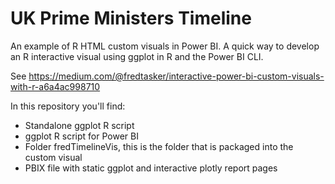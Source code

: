 # UK Prime Ministers Timeline

An example of R HTML custom visuals in Power BI. A quick way to develop an R interactive visual using ggplot in R and the Power BI CLI.

See https://medium.com/@fredtasker/interactive-power-bi-custom-visuals-with-r-a6a4ac998710

In  this repository you'll find:
* Standalone ggplot R script
* ggplot R script for Power BI
* Folder fredTimelineVis, this is the folder that is packaged into the custom visual
* PBIX file with static ggplot and interactive plotly report pages
